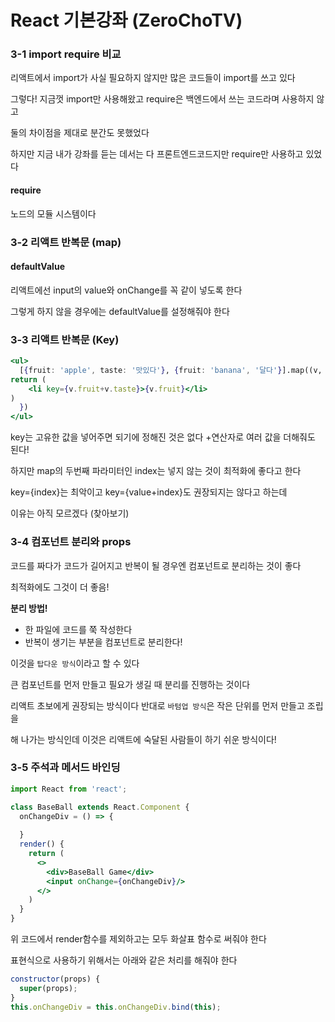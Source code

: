 # React 기본강좌 (ZeroChoTV)

### 3-1 import require 비교

리액트에서 import가 사실 필요하지 않지만 많은 코드들이 import를 쓰고 있다

그렇다! 지금껏 import만 사용해왔고 require은 백엔드에서 쓰는 코드라며 사용하지 않고

둘의 차이점을 제대로 분간도 못했었다

하지만 지금 내가 강좌를 듣는 데서는 다 프론트엔드코드지만 require만 사용하고 있었다



#### require

노드의 모듈 시스템이다



### 3-2 리액트 반복문 (map)

#### defaultValue

리액트에선 input의 value와 onChange를 꼭 같이 넣도록 한다

그렇게 하지 않을 경우에는 defaultValue를 설정해줘야 한다

### 3-3 리액트 반복문 (Key)

```jsx
<ul>
  [{fruit: 'apple', taste: '맛있다'}, {fruit: 'banana', '달다'}].map((v, i) => {
return (
	<li key={v.fruit+v.taste}>{v.fruit}</li>
)    
  })
</ul>
```

key는 고유한 값을 넣어주면 되기에 정해진 것은 없다 +연산자로 여러 값을 더해줘도 된다!

하지만 map의 두번째 파라미터인 index는 넣지 않는 것이 최적화에 좋다고 한다

key={index}는 최악이고 key={value+index}도 권장되지는 않다고 하는데

이유는 아직 모르겠다 (찾아보기)



### 3-4 컴포넌트 분리와 props

코드를 짜다가 코드가 길어지고 반복이 될 경우엔 컴포넌트로 분리하는 것이 좋다

최적화에도 그것이 더 좋음!

**분리 방법!**

- 한 파일에 코드를 쭉 작성한다
- 반복이 생기는 부분을 컴포넌트로 분리한다!

이것을 `탑다운 방식`이라고 할 수 있다

큰 컴포넌트를 먼저 만들고 필요가 생길 때 분리를 진행하는 것이다

리액트 초보에게 권장되는 방식이다 반대로 `바텀업 방식`은 작은 단위를 먼저 만들고 조립을

해 나가는 방식인데 이것은 리액트에 숙달된 사람들이 하기 쉬운 방식이다!



### 3-5 주석과 메서드 바인딩

```jsx
import React from 'react';

class BaseBall extends React.Component {
  onChangeDiv = () => {
    
  }
  render() {
    return (
      <>
      	<div>BaseBall Game</div>
      	<input onChange={onChangeDiv}/>
      </>
    )
  }
}
```

위 코드에서 render함수를 제외하고는 모두 화살표 함수로 써줘야 한다

표현식으로 사용하기 위해서는 아래와 같은 처리를 해줘야 한다

```js
constructor(props) {
  super(props);
}
this.onChangeDiv = this.onChangeDiv.bind(this);
```

